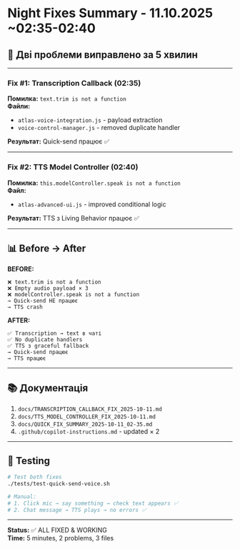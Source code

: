 # Night Fixes Summary - 11.10.2025 ~02:35-02:40

## 🔴 Дві проблеми виправлено за 5 хвилин

---

### Fix #1: Transcription Callback (02:35)

**Помилка:** `text.trim is not a function`  
**Файли:** 
- `atlas-voice-integration.js` - payload extraction
- `voice-control-manager.js` - removed duplicate handler

**Результат:** Quick-send працює ✅

---

### Fix #2: TTS Model Controller (02:40)

**Помилка:** `this.modelController.speak is not a function`  
**Файл:** 
- `atlas-advanced-ui.js` - improved conditional logic

**Результат:** TTS з Living Behavior працює ✅

---

## 📊 Before → After

**BEFORE:**
```
❌ text.trim is not a function
❌ Empty audio payload × 3
❌ modelController.speak is not a function
→ Quick-send НЕ працює
→ TTS crash
```

**AFTER:**
```
✅ Transcription → text в чаті
✅ No duplicate handlers
✅ TTS з graceful fallback
→ Quick-send працює
→ TTS працює
```

---

## 📚 Документація

1. `docs/TRANSCRIPTION_CALLBACK_FIX_2025-10-11.md`
2. `docs/TTS_MODEL_CONTROLLER_FIX_2025-10-11.md`
3. `docs/QUICK_FIX_SUMMARY_2025-10-11_02-35.md`
4. `.github/copilot-instructions.md` - updated × 2

---

## 🧪 Testing

```bash
# Test both fixes
./tests/test-quick-send-voice.sh

# Manual:
# 1. Click mic → say something → check text appears ✅
# 2. Chat message → TTS plays → no errors ✅
```

---

**Status:** ✅ ALL FIXED & WORKING  
**Time:** 5 minutes, 2 problems, 3 files
